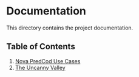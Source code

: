 # Documentation

This directory contains the project documentation.

## Table of Contents

1. [Nova PredCod Use Cases](01_nova_predcod_use_cases.md)
2. [The Uncanny Valley](02_uncanny_valley.md)
